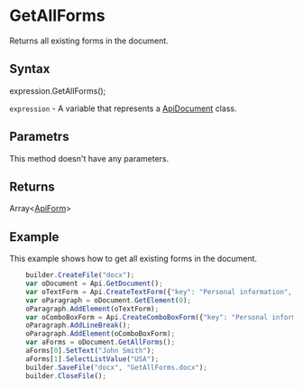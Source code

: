 # GetAllForms

Returns all existing forms in the document.

## Syntax

expression.GetAllForms();

`expression` - A variable that represents a [ApiDocument](../ApiDocument.md) class.

## Parametrs

This method doesn't have any parameters.

## Returns

Array<[ApiForm](../../../Enumerations/ApiForm.md)>

## Example

This example shows how to get all existing forms in the document.

```javascript
	builder.CreateFile("docx");
	var oDocument = Api.GetDocument();
	var oTextForm = Api.CreateTextForm({"key": "Personal information", "tip": "Enter your first name", "required": true, "placeholder": "First name", "comb": true, "maxCharacters": 10, "cellWidth": 3, "multiLine": false, "autoFit": false});
	var oParagraph = oDocument.GetElement(0);
	oParagraph.AddElement(oTextForm);
	var oComboBoxForm = Api.CreateComboBoxForm({"key": "Personal information", "tip": "Choose your country", "required": true, "placeholder": "Country", "editable": false, "autoFit": false, "items": ["Latvia", "USA", "UK"]});
	oParagraph.AddLineBreak();
	oParagraph.AddElement(oComboBoxForm);
	var aForms = oDocument.GetAllForms();
	aForms[0].SetText("John Smith");
	aForms[1].SelectListValue("USA");
	builder.SaveFile("docx", "GetAllForms.docx");
	builder.CloseFile();
```
